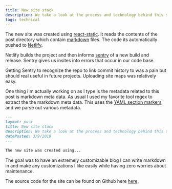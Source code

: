 ```yaml
---
title: New site stack
description: We take a look at the process and technology behind this site.
tags: technical
---
```


The new site was created using
[react-static](https://github.com/nozzle/react-static). It reads the contents of
the post directory which contain
[markdown](https://en.wikipedia.org/wiki/Markdown) files. The code its
automatically pushed to [Netlify](https://netlify.com).

Netlify builds the project and then informs [sentry](https://sentry.io) of a new
build and release. Sentry gives us insites into errors that occur in our code
base.

Getting Sentry to recognize the repo to link commit history to was a pain but
should real useful in future projects. Uploading site maps was relatively easy.

One thing i'm actually working on as I type is the metadata related to this post
is markdown meta data. As usual I used my favorite tool regex to extract the the
markdown meta data. This uses the
[YAML section markers](https://stackoverflow.com/questions/44215896/markdown-metadata-format)
and we parse out various metadata.

```markdown
---
layout: post
title: New site stack
description: We take a look at the process and technology behind this site.
datePosted: 3/9/2019
---

The new site was created using...
```

The goal was to have an extremely customizable blog I can write markdown in and
make any customizations I like easily while having zero worries about
maintenance.

The source code for the site can be found on Github here
[here](https://github.com/ncrmro/ncrmro-static).
